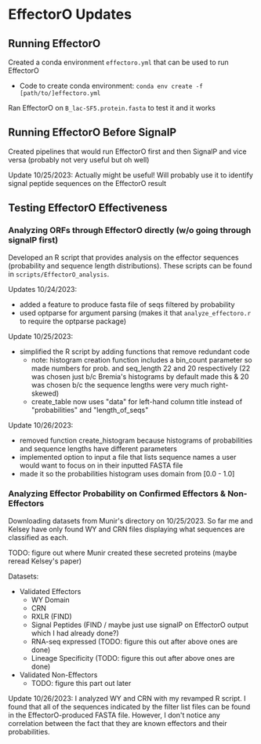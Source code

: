 # EffectorO Updates

## Running EffectorO

Created a conda environment `effectoro.yml` that can be used to run EffectorO

- Code to create conda environment: `conda env create -f [path/to/]effectoro.yml`

Ran EffectorO on `B_lac-SF5.protein.fasta` to test it and it works

## Running EffectorO Before SignalP

Created pipelines that would run EffectorO first and then SignalP and vice versa (probably not very useful but oh well)

Update 10/25/2023: Actually might be useful! Will probably use it to identify signal peptide sequences on the EffectorO result

## Testing EffectorO Effectiveness

### Analyzing ORFs through EffectorO directly (w/o going through signalP first)

Developed an R script that provides analysis on the effector sequences (probability and sequence length distributions). These scripts can be found in `scripts/EffectorO_analysis`.

Updates 10/24/2023:

- added a feature to produce fasta file of seqs filtered by probability
- used optparse for argument parsing (makes it that `analyze_effectoro.r` to require the optparse package)

Update 10/25/2023:

- simplified the R script by adding functions that remove redundant code
  - note: histogram creation function includes a bin_count parameter so made numbers for prob. and seq_length 22 and 20 respectively (22 was chosen just b/c Bremia's histograms by default made this & 20 was chosen b/c the sequence lengths were very much right-skewed)
  - create_table now uses "data" for left-hand column title instead of "probabilities" and "length_of_seqs"

Update 10/26/2023:

- removed function create_histogram because histograms of probabilities and sequence lengths have different parameters
- implemented option to input a file that lists sequence names a user would want to focus on in their inputted FASTA file
- made it so the probabilities histogram uses domain from [0.0 - 1.0]

### Analyzing Effector Probability on Confirmed Effectors & Non-Effectors

Downloading datasets from Munir's directory on 10/25/2023. So far me and Kelsey have only found WY and CRN files displaying what sequences are classified as each.

TODO: figure out where Munir created these secreted proteins (maybe reread Kelsey's paper)

Datasets:

- Validated Effectors
  - WY Domain
  - CRN
  - RXLR (FIND)
  - Signal Peptides (FIND / maybe just use signalP on EffectorO output which I had already done?)
  - RNA-seq expressed (TODO: figure this out after above ones are done)
  - Lineage Specificity (TODO: figure this out after above ones are done)
- Validated Non-Effectors
  - TODO: figure this part out later

Update 10/26/2023: I analyzed WY and CRN with my revamped R script. I found that all of the sequences indicated by the filter list files can be found in the EffectorO-produced FASTA file. However, I don't notice any correlation between the fact that they are known effectors and their probabilities.
